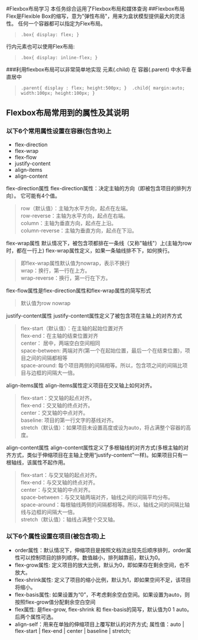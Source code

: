 #Flexbox布局学习
本任务综合运用了Flexbox布局和媒体查询
##Flexbox布局
Flex是Flexible Box的缩写，意为"弹性布局"，用来为盒状模型提供最大的灵活性。
任何一个容器都可以指定为Flex布局。
> `.box{
  display: flex;
}`

行内元素也可以使用Flex布局:
>`.box{
  display: inline-flex;
}`

###利用flexbox布局可以非常简单地实现 元素(.child) 在 容器(.parent) 中水平垂直居中
> `.parent{
    display : flex;
    height:500px;
} 
  .child{
    margin:auto;
    width:100px;
    height:100px;
}`

## Flexbox布局常用到的属性及其说明
###  以下6个常用属性设置在容器(包含块)上
* flex-direction
* flex-wrap
* flex-flow
* justify-content
* align-items
* align-content

flex-direction属性
flex-direction属性：决定主轴的方向（即被包含项目的排列方向）。
它可能有4个值。

> row（默认值）：主轴为水平方向，起点在左端。<br>
> row-reverse：主轴为水平方向，起点在右端。<br>
> column：主轴为垂直方向，起点在上沿。<br>
> column-reverse：主轴为垂直方向，起点在下沿。

flex-wrap属性
默认情况下，被包含项都排在一条线（又称"轴线"）上(主轴为row时，都在一行上)
flex-wrap属性定义，如果一条轴线排不下，如何换行。

> 即flex-wrap属性默认值为nowrap，表示不换行<br>
> wrap：换行，第一行在上方。<br>
> wrap-reverse：换行，第一行在下方。

flex-flow属性是flex-direction属性和flex-wrap属性的简写形式

> 默认值为row nowrap

justify-content属性
justify-content属性定义了被包含项在主轴上的对齐方式

> flex-start（默认值）：在主轴的起始位置对齐<br>
> flex-end：在主轴的结束位置对齐<br>
> center： 居中，两端空白空间相同<br>
> space-between: 两端对齐(第一个在起始位置，最后一个在结束位置)，项目之间的间隔都相等<br>
> space-around: 每个项目两侧的间隔相等。所以，包含项之间的间隔比项目与边框的间隔大一倍。

align-items属性
align-items属性定义项目在交叉轴上如何对齐。

> flex-start：交叉轴的起点对齐。<br>
> flex-end：交叉轴的终点对齐。<br>
> center：交叉轴的中点对齐。<br>
> baseline: 项目的第一行文字的基线对齐。<br>
> stretch（默认值）：如果项目未设置高度或设为auto，将占满整个容器的高度。

align-content属性
align-content属性定义了多根轴线的对齐方式(多根主轴的对齐方式，类似于伸缩项目在主轴上使用“justify-content”一样)。如果项目只有一根轴线，该属性不起作用。

>  flex-start：与交叉轴的起点对齐。<br>
> flex-end：与交叉轴的终点对齐。<br>
> center：与交叉轴的中点对齐。<br>
> space-between：与交叉轴两端对齐，轴线之间的间隔平均分布。<br>
> space-around：每根轴线两侧的间隔都相等。所以，轴线之间的间隔比轴线与边框的间隔大一倍。<br>
> stretch（默认值）：轴线占满整个交叉轴。

###  以下6个属性设置在项目(被包含项)上
* order属性：默认情况下，伸缩项目是按照文档流出现先后顺序排列，order属性可以控制项目的排列顺序。数值越小，排列越靠前，默认为0。
* flex-grow属性: 定义项目的放大比例，默认为0，即如果存在剩余空间，也不放大。
* flex-shrink属性: 定义了项目的缩小比例，默认为1，即如果空间不足，该项目将缩小。
* flex-basis属性: 如果设置为“0”，不考虑剩余空白空间。如果设置为auto，则按照flex-grow值分配剩余空白空间
* flex属性: 是flex-grow, flex-shrink 和 flex-basis的简写，默认值为0 1 auto。后两个属性可选。
* align-self：用来在单独的伸缩项目上覆写默认的对齐方式; 属性值：auto | flex-start | flex-end | center | baseline | stretch;
